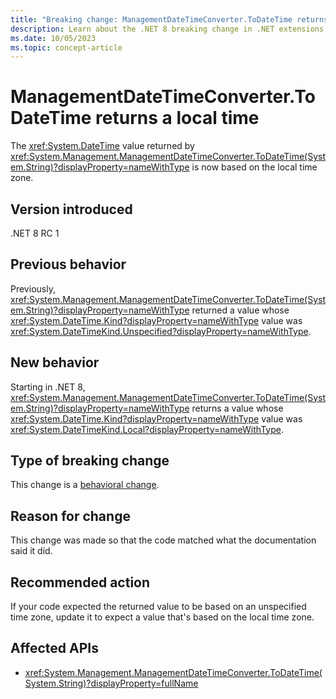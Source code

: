 ```yaml
---
title: "Breaking change: ManagementDateTimeConverter.ToDateTime returns a local time"
description: Learn about the .NET 8 breaking change in .NET extensions where the DateTime returned by ManagementDateTimeConverter.ToDateTime is based on local time.
ms.date: 10/05/2023
ms.topic: concept-article
---
```

# ManagementDateTimeConverter.ToDateTime returns a local time

The <xref:System.DateTime> value returned by <xref:System.Management.ManagementDateTimeConverter.ToDateTime(System.String)?displayProperty=nameWithType> is now based on the local time zone.

## Version introduced

.NET 8 RC 1

## Previous behavior

Previously, <xref:System.Management.ManagementDateTimeConverter.ToDateTime(System.String)?displayProperty=nameWithType> returned a value whose <xref:System.DateTime.Kind?displayProperty=nameWithType> value was <xref:System.DateTimeKind.Unspecified?displayProperty=nameWithType>.

## New behavior

Starting in .NET 8, <xref:System.Management.ManagementDateTimeConverter.ToDateTime(System.String)?displayProperty=nameWithType> returns a value whose <xref:System.DateTime.Kind?displayProperty=nameWithType> value was <xref:System.DateTimeKind.Local?displayProperty=nameWithType>.

## Type of breaking change

This change is a [behavioral change](../../categories.md#behavioral-change).

## Reason for change

This change was made so that the code matched what the documentation said it did.

## Recommended action

If your code expected the returned value to be based on an unspecified time zone, update it to expect a value that's based on the local time zone.

## Affected APIs

- <xref:System.Management.ManagementDateTimeConverter.ToDateTime(System.String)?displayProperty=fullName>
